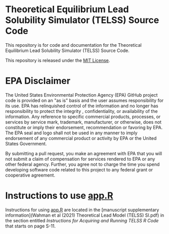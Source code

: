  Theoretical Equilibrium Lead Solubility Simulator (TELSS) Source Code
======================================================================

This repository is for code and documentation for the Theoretical Equilibrium Lead Solubility Simulator (TELSS) Source Code.

This repository is released under the [MIT License](LICENSE.md).

# EPA Disclaimer

The United States Environmental Protection Agency (EPA) GitHub project code is provided on an "as is" basis and the user assumes responsibility for its use. EPA has relinquished control of the information and no longer has responsibility to protect the integrity , confidentiality, or availability of the information. Any reference to specific commercial products, processes, or services by service mark, trademark, manufacturer, or otherwise, does not constitute or imply their endorsement, recommendation or favoring by EPA. The EPA seal and logo shall not be used in any manner to imply endorsement of any commercial product or activity by EPA or the United States Government.

By submitting a pull request, you make an agreement with EPA that you will not submit a claim of compensation for services rendered to EPA or any other federal agency.  Further, you agree not to charge the time you spend developing software code related to this project to any federal grant or cooperative agreement.

# Instructions to use [app.R](app.R)

Instructions for using [app.R](app.R) are located in the [manuscript supplementary information](Wahman et al (2021) Theoretical Lead Model (TELSS) SI.pdf) in the section entitled *Instructions for Acquiring and Running TELSS R Code* that starts on page S-11.